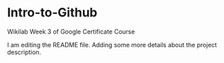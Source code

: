 # Intro-to-Github
Wikilab Week 3 of Google Certificate Course

I am editing the README file. Adding some more details about the project description.
